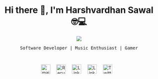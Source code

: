<h1 align='center'> Hi there 👋, I'm Harshvardhan Sawal  🤓💻 </h1>

<p align='center'>
  <a href="#"><img src="https://visitor-badge.laobi.icu/badge?page_id=PrinceCrypto.PrinceCrypto"></a>
</p>

<!--**PrinceCrypto/PrinceCrypto** is a ✨ _special_ ✨ repository because its `README.md` (this file) appears on your GitHub profile.

Here are some ideas to get you started:

- 🔭 I’m currently working on ...
- 🌱 I’m currently learning ...
- 👯 I’m looking to collaborate on ...
- 🤓 I’m looking for help with ...
- 💬 Ask me about ...
- 📫 How to reach me: ...
- 😄 Pronouns: ...
- ⚡ Fun fact: ...
-->
<p align='center'> <samp>Software Developer | Music Enthusiast | Gamer</samp></p>
<br>

<p align="center">
 <a href="mailto:hv.sawal@gmail.com"><img src="https://github.com/PrinceCrypto/PrinceCrypto/blob/master/gmail.svg" width="30px" alt="mail"></a> &nbsp; &nbsp;
   <a href="https://github.com/PrinceCrypto"><img src="https://github.com/PrinceCrypto/PrinceCrypto/blob/master/github.svg" width="30px" alt="Recursion"></a> &nbsp; &nbsp;
  <a href="https://www.linkedin.com/in/harshvardhansawal/"><img src="https://github.com/PrinceCrypto/PrinceCrypto/blob/master/linkedin.svg" width="30px" alt="LinkedIn"></a> &nbsp; &nbsp;
 <a href="https://discord.com/users/PCrypto#8386"><img src="https://github.com/PrinceCrypto/PrinceCrypto/blob/master/discord.svg" width="30px" alt="LinkedIn"></a> &nbsp; &nbsp;
  <a href="https://twitter.com/hvsawal"><img src="https://github.com/PrinceCrypto/PrinceCrypto/blob/master/twitter.svg" width="30px" alt="Twitter"></a> &nbsp; &nbsp;
</p>
